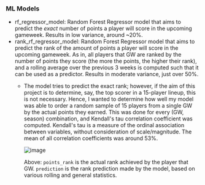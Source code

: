 ### ML Models
- rf_regressor_model: Random Forest Regressor model that aims to predict the *exact* number of points a player will score in the upcoming gameweek. Results in low variance, around ~20%. 
- rank_rf_regressor_model: Random Forest Regressor model that aims to predict the rank of the amount of points a player will score in the upcoming gameweek. As in, all players that GW are ranked by the number of points they score (the more the points, the higher their rank), and a rolling average over the previous 3 weeks is computed such that it can be used as a predictor. Results in moderate variance, just over 50%.
    - The model tries to predict the exact rank; however, if the aim of this project is to determine, say, the top scorer in a 15-player lineup, this is not necessary. Hence, I wanted to determine how well my model was able to order a random sample of 15 players from a single GW by the actual points they earned. This was done for every (GW, season) combination, and Kendall's tau correlation coefficient was computed. Kendall's tau is a measure of the ordinal association between variables, without consideration of scale/magnitude. The mean of all correlation coefficients was around 53%.
      
      ![image](https://github.com/jasminex21/FPL_predictions/assets/109494334/0ee80764-c3b0-4cab-ab37-c6b11b5b04c0)

      Above: `points_rank` is the actual rank achieved by the player that GW. `prediction` is the rank prediction made by the model, based on various rolling and general statistics.
  

